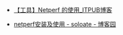 - [【工具】Netperf 的使用_ITPUB博客](http://blog.itpub.net/22664653/viewspace-714569/)

- [netperf安装及使用 - soloate - 博客园](https://www.cnblogs.com/soloate/p/5763748.html)
